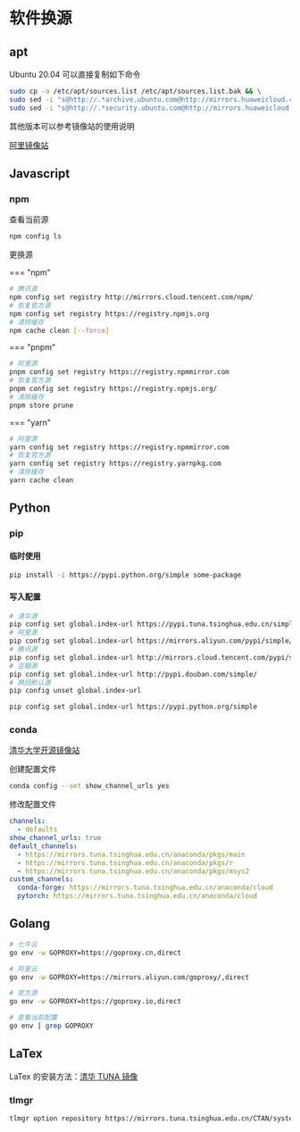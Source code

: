 # 软件换源

## apt

Ubuntu 20.04 可以直接复制如下命令

```bash
sudo cp -a /etc/apt/sources.list /etc/apt/sources.list.bak && \
sudo sed -i "s@http://.*archive.ubuntu.com@http://mirrors.huaweicloud.com@g" /etc/apt/sources.list && \
sudo sed -i "s@http://.*security.ubuntu.com@http://mirrors.huaweicloud.com@g" /etc/apt/sources.list
```

其他版本可以参考镜像站的使用说明

[阿里镜像站](https://developer.aliyun.com/mirror/ubuntu)

## Javascript

### npm

查看当前源

```bash
npm config ls
```

更换源

=== "npm"

```bash
# 腾讯源
npm config set registry http://mirrors.cloud.tencent.com/npm/
# 恢复官方源
npm config set registry https://registry.npmjs.org
# 清除缓存
npm cache clean [--force]
```

=== "pnpm"

```bash
# 阿里源
pnpm config set registry https://registry.npmmirror.com
# 恢复官方源
pnpm config set registry https://registry.npmjs.org/
# 清除缓存
pnpm store prune
```

=== "yarn"

```bash
# 阿里源
yarn config set registry https://registry.npmmirror.com
# 恢复官方源
yarn config set registry https://registry.yarnpkg.com
# 清除缓存
yarn cache clean
```

## Python

### pip

#### 临时使用

```bash
pip install -i https://pypi.python.org/simple some-package
```

#### 写入配置

```bash
# 清华源
pip config set global.index-url https://pypi.tuna.tsinghua.edu.cn/simple
# 阿里源
pip config set global.index-url https://mirrors.aliyun.com/pypi/simple/
# 腾讯源
pip config set global.index-url http://mirrors.cloud.tencent.com/pypi/simple
# 豆瓣源
pip config set global.index-url http://pypi.douban.com/simple/
# 换回默认源
pip config unset global.index-url

pip config set global.index-url https://pypi.python.org/simple
```

### conda

[清华大学开源镜像站](https://mirrors.tuna.tsinghua.edu.cn/help/anaconda/)

创建配置文件

```bash
conda config --set show_channel_urls yes
```

修改配置文件

```yaml
channels:
  - defaults
show_channel_urls: true
default_channels:
  - https://mirrors.tuna.tsinghua.edu.cn/anaconda/pkgs/main
  - https://mirrors.tuna.tsinghua.edu.cn/anaconda/pkgs/r
  - https://mirrors.tuna.tsinghua.edu.cn/anaconda/pkgs/msys2
custom_channels:
  conda-forge: https://mirrors.tuna.tsinghua.edu.cn/anaconda/cloud
  pytorch: https://mirrors.tuna.tsinghua.edu.cn/anaconda/cloud
```

## Golang

```bash
# 七牛云
go env -w GOPROXY=https://goproxy.cn,direct

# 阿里云
go env -w GOPROXY=https://mirrors.aliyun.com/goproxy/,direct

# 官方源
go env -w GOPROXY=https://goproxy.io,direct

# 查看当前配置
go env | grep GOPROXY
```

## LaTex

LaTex 的安装方法：[清华 TUNA 镜像](https://mirrors.tuna.tsinghua.edu.cn/help/CTAN/)

### tlmgr

```bash
tlmgr option repository https://mirrors.tuna.tsinghua.edu.cn/CTAN/systems/texlive/tlnet
```
